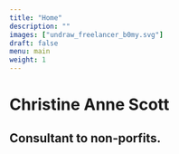 ```yaml
---
title: "Home"
description: ""
images: ["undraw_freelancer_b0my.svg"]
draft: false
menu: main
weight: 1
---
```


# Christine Anne Scott
## Consultant to non-porfits.